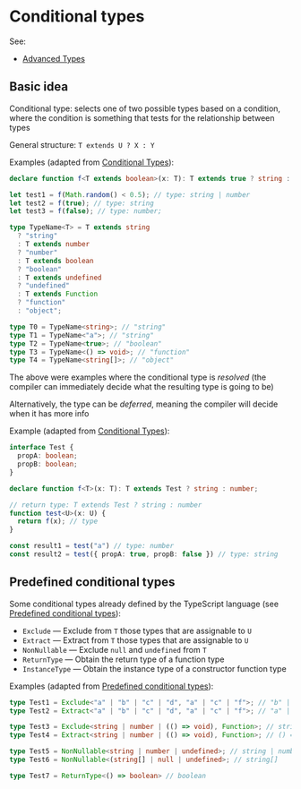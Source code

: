 # Conditional types

See:

- [Advanced Types](https://www.typescriptlang.org/docs/handbook/advanced-types.html)

## Basic idea

Conditional type: selects one of two possible types based on a condition, where the condition is something that tests for the relationship between types

General structure: `T extends U ? X : Y`

Examples (adapted from [Conditional Types](https://www.typescriptlang.org/docs/handbook/advanced-types.html#conditional-types)):

```typescript
declare function f<T extends boolean>(x: T): T extends true ? string : number;

let test1 = f(Math.random() < 0.5); // type: string | number
let test2 = f(true); // type: string
let test3 = f(false); // type: number;
```

```typescript
type TypeName<T> = T extends string
  ? "string"
  : T extends number
  ? "number"
  : T extends boolean
  ? "boolean"
  : T extends undefined
  ? "undefined"
  : T extends Function
  ? "function"
  : "object";

type T0 = TypeName<string>; // "string"
type T1 = TypeName<"a">; // "string"
type T2 = TypeName<true>; // "boolean"
type T3 = TypeName<() => void>; // "function"
type T4 = TypeName<string[]>; // "object"
```

The above were examples where the conditional type is *resolved* (the compiler can immediately decide what the resulting type is going to be)

Alternatively, the type can be *deferred*, meaning the compiler will decide when it has more info

Example (adapted from [Conditional Types](https://www.typescriptlang.org/docs/handbook/advanced-types.html#conditional-types)):

```typescript
interface Test {
  propA: boolean;
  propB: boolean;
}

declare function f<T>(x: T): T extends Test ? string : number;

// return type: T extends Test ? string : number
function test<U>(x: U) {
  return f(x); // type
}

const result1 = test("a") // type: number
const result2 = test({ propA: true, propB: false }) // type: string
```

## Predefined conditional types

Some conditional types already defined by the TypeScript language (see [Predefined conditional types](https://www.typescriptlang.org/docs/handbook/advanced-types.html#predefined-conditional-types)):

- `Exclude` — Exclude from `T` those types that are assignable to `U`
- `Extract` — Extract from `T` those types that are assignable to `U`
- `NonNullable` — Exclude `null` and `undefined` from `T`
- `ReturnType` — Obtain the return type of a function type
- `InstanceType` — Obtain the instance type of a constructor function type

Examples (adapted from [Predefined conditional types](https://www.typescriptlang.org/docs/handbook/advanced-types.html#predefined-conditional-types)):

```typescript
type Test1 = Exclude<"a" | "b" | "c" | "d", "a" | "c" | "f">; // "b" | "d"
type Test2 = Extract<"a" | "b" | "c" | "d", "a" | "c" | "f">; // "a" | "c"

type Test3 = Exclude<string | number | (() => void), Function>; // string | number
type Test4 = Extract<string | number | (() => void), Function>; // () => void

type Test5 = NonNullable<string | number | undefined>; // string | number
type Test6 = NonNullable<(string[] | null | undefined>; // string[]

type Test7 = ReturnType<() => boolean> // boolean
```

